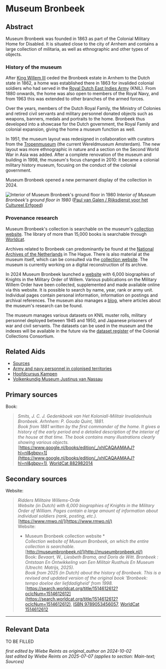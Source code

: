 
# Museum Bronbeek


## Abstract

Museum Bronbeek was founded in 1863 as part of the Colonial Military Home for Disabled. It is situated close to the city of Arnhem and contains a large collection of militaria, as well as ethnographic and other types of objects.

### History of the museum

After [King Willem III](http://www.wikidata.org/entity/Q125649) ceded the Bronbeek estate in Arnhem to the Dutch state in 1862, a home was established there in 1863 for invalided colonial soldiers who had served in the [Royal Dutch East Indies Army](http://www.wikidata.org/entity/Q523553) (KNIL). From 1880 onwards, the home was also open to members of the Royal Navy, and from 1963 this was extended to other branches of the armed forces.

Over the years, members of the Dutch Royal Family, the Ministry of Colonies and retired civil servants and military personnel donated objects such as weapons, banners, medals and portraits to the home. Bronbeek thus developed into a showcase for the Dutch government, the Royal Family and colonial expansion, giving the home a museum function as well. 

In 1951, the museum layout was redesigned in collaboration with curators from the [Tropenmuseum](https://app.colonialcollections.nl/en/research-aids/https%3A%2F%2Fn2t%252Enet%2Fark%3A%2F27023%2Fba9397040f2cf7f618e2180fb6c90208) (the current Wereldmuseum Amsterdam). The new layout was more ethnographic in nature and a section on the Second World War in Asia was added. After a complete renovation of the museum and building in 1998, the museum's focus changed in 2010: it became a colonial military history museum, focusing on the conduct of the colonial government. 

Museum Bronbeek opened a new permanent display of the collection in 2024.

![Interior of Museum Bronbeek's ground floor in 1980](https://upload.wikimedia.org/wikipedia/commons/2/26/Invalidenhuis_Bronbeek%2C_interieur_begane_grond_-_Arnhem_-_20025043_-_RCE.jpg)
_Interior of Museum Bronbeek's ground floor in 1980_ ([Paul van Galen / Rijksdienst voor het Cultureel Erfgoed](https://commons.wikimedia.org/wiki/File:Invalidenhuis_Bronbeek,_interieur_begane_grond_-_Arnhem_-_20025043_-_RCE.jpg))

### Provenance research

Museum Bronbeek's collection is searchable on the museum's [collection website](http://museumbronbeek.nl/). The library of more than 15,000 books is searchable through [Worldcat](https://mindef.on.worldcat.org/discovery). 

Archives related to Bronbeek can predominantly be found at the [National Archives of the Netherlands](https://www.nationaalarchief.nl/onderzoeken) in The Hague. There is also material at the museum itself, which can be consulted via the [collection website](www.museumbronbeek.nl). The museum is currently working on a digital reconstruction of its archive.

In 2024 Museum Bronbeek launched a [website](http://www.rmwo.nl/) with 6,000 biographies of Knights in the Military Order of Willem. Various publications on the Military Willem Order have been collected, supplemented and made available online via this website. It is possible to search by name, year, rank or army unit. Individual pages contain personal information, information on postings and archival references. The museum also manages a [blog](http://www.museumbronbeekblog.nl), where articles about the museum's research can be found.

The museum manages various datasets on KNIL muster rolls, military personnel deployed between 1945 and 1950, and Japanese prisoners of war and civil servants. The datasets can be used in the museum and the indexes will be available in the future via the [dataset register](https://datasets.colonialcollections.nl/en/datasets) of the Colonial Collections Consortium.


## Related Aids

 - [Sources](niveau1/English/Sources_20240501.yml)  
 - [Army and navy personnel in colonised territories](niveau2/English/MilitaryAndNavy_20240417.yml)  
 - [Hoofdcursus Kampen](niveau3/English/HoofdcursusKampen_20250513.yml)  
 - [Volkenkundig Museum Justinus van Nassau](niveau3/English/JustinusNassau_20250513.yml)  

## Primary sources

Book:
  > *Smits, J. C. J. Gedenkboek van Het Koloniall-Militair Invalidenhuis Bronbeek. Arhnhem: P. Gouda Quint, 1881.*  
> _Book from 1881 written by the first commander of the home. It gives a history of the early period and a detailed description of the interior of the house at that time. The book contains many illustrations clearly showing various objects._  
> [https://www.google.nl/books/edition/_/xhlCAQAAMAAJ?hl=nl&gbpv=1](https://www.google.nl/books/edition/_/xhlCAQAAMAAJ?hl=nl&gbpv=1), [WorldCat 882982014](https://search.worldcat.org/title/882982014)  
## Secondary sources

Website:
  > *Ridders Militaire Willems-Orde*  
> _Website (in Dutch) with 6,000 biographies of Knights in the Military Order of William. Pages contain a large amount of information about individual soldiers (rank, posting, etc.)._  
> [https://www.rmwo.nl/](https://www.rmwo.nl/)  
Website:
  > * Museum Bronbeek collection website *  
> _Collection website of Museum Bronbeek, on which the entire collection is searchable._  
> [http://museumbronbeek.nl/](http://museumbronbeek.nl/)  
Book:
  > *Bevaart, W., Liesbeth Brama, and Doris de Witt. Bronbeek : Ontstaan En Ontwikkeling van Een Militair Rusthuis En Museum (Utrecht: Matrijs, 2025).*  
> _Book from 2025 (in Dutch) about the history of Bronbeek. This is a revised and updated version of the original book 'Bronbeek: tempo doeloe der liefdadigheid' from 1998._  
> [https://search.worldcat.org/title/1514612612?oclcNum=1514612612](https://search.worldcat.org/title/1514612612?oclcNum=1514612612), [ISBN 9789053456057](https://isbnsearch.org/isbn/9789053456057), [WorldCat 1514612612](https://search.worldcat.org/title/1514612612)  


---
## Relevant Data 
TO BE FILLED

_first edited by Wiebe Reints as original_author on 2024-10-02_  
_last edited by Wiebe Reints  on 2025-07-07
        (applies to section: Main-text; Sources)_
        